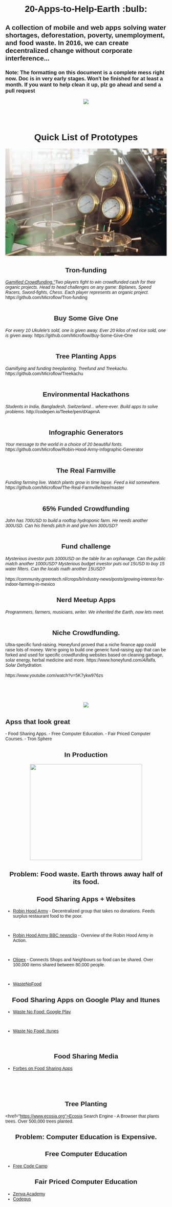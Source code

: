 <!-- TODO LIST

- ADD page jumps:

<h2 id="tips">Useful Tips Section</h2>
Then, add a link to the bookmark ("Useful Tips Section"), from within the same page:

<a href="#tips">Visit the Useful Tips Section</a>




-->





<link href="https://fonts.googleapis.com/css?family=Raleway" rel="stylesheet">

<h1 align="center"> 20-Apps-to-Help-Earth :bulb:</h1>

<h2>A collection of mobile and web apps solving water shortages, deforestation, poverty, unemployment, and food waste. In 2016, we can create decentralized change without corporate interference...</h2> 

<h3>Note: The formatting on this document is a complete mess right now. Doc is in very early stages. Won't be finished for at least a month. If you want to help clean it up, plz go ahead and send a pull request</h2>

<p align="center">
<img src="http://i.imgur.com/42bYJfQ.jpg">
</p>


<br><br>

<h1 align="center";>Quick List of Prototypes</h1>

![vintage car](industry-vintage-old-fabric.jpg)	

<h2 align="center">Tron-funding</h2> <i> <a href="#tips">Gamified Crowdfunding."</a>Two players fight to win crowdfunded cash for their organic projects. Head to head challenges on any game: Biplanes, Speed Racers, Sword-fights, Chess. Each player represents an organic project.</i>  https://github.com/Microflow/Tron-funding
<br><br>
<h2 align="center">Buy Some Give One</h2> <i> For every 10 Ukulele's sold, one is given away. Ever 20 kilos of red rice sold, one is given away.</i>   https://github.com/Microflow/Buy-Some-Give-One
<br><br>
<h2 align="center">Tree Planting Apps</h2><i> Gamifiying and funding treeplanting. Treefund and Treekachu.</i>  https://github.com/Microflow/Treekachu
<br><br>
<h2 align="center">Environmental Hackathons</h2><i> Students in India, Bangladesh, Switzerland... where-ever. Build apps to solve problems.</i>  http://codepen.io/Teeke/pen/dXapmA
<br><br>
<h2 align="center">Infographic Generators</h2><i> Your message to the world in a choice of 20 beautiful fonts.</i>  https://github.com/Microflow/Robin-Hood-Army-Infographic-Generator
<br><br>
<h2 align="center">The Real Farmville</h2> <i> Funding farming live. Watch plants grow in time lapse. Feed a kid somewhere.</i>  https://github.com/Microflow/The-Real-Farmville/tree/master
<br><br>
<h2 align="center">65% Funded Crowdfunding</h2><i> John has 700USD to build a rooftop hydroponic farm. He needs another 300USD. Can his friends pitch in and give him 300USD?</i>
<br><br>
<h2 align="center">Fund challenge  </h2><i> Mysterious investor puts 1000USD on the table for an orphanage. Can the public match another 1000USD? Mysterious budget investor puts out 15USD to buy 15 water filters. Can the locals math another 15USD?</i>
<br><br>
 https://community.greentech.nl/crops/b/industry-news/posts/growing-interest-for-indoor-farming-in-mexico

<h2 align="center">Nerd Meetup Apps</h2><i>Programmers, farmers, musicians, writer. We inherited the Earth, now lets meet.</i>
<br><br>
<h2 align="center">Niche Crowdfunding.</h2>Ultra-specific fund-raising.</strong> 
Honeyfund proved that a niche finance app could raise lots of money. We're going to build one generic fund-raising app that can be forked and used for specific crowdfunding websites based on cleaning garbage, solar energy, herbal medicine and more. 
https://www.honeyfund.com/<i>Alfalfa, Solar Dehydration.</i> 
<br><br>
https://www.youtube.com/watch?v=5K7ykw976zs


<br><br><br>



<p align="center">
<img src="http://i.imgur.com/v6w17QK.jpg">
</p>














<h2>Apss that look great</h2>
- Food Sharing Apps.
- Free Computer Education.
- Fair Priced Computer Courses.
- Tron Sphere

<h2 align="center">In Production</h2>
<p align="center">
<img width="350px" height="300px" src="http://i.imgur.com/25fikTd.jpg" text-align="center">
</p>

<h2 align="center">Problem: Food waste. Earth throws away half of its food.</h2> 

<h2 align="center">Food Sharing Apps + Websites</h2>

- <a href="http://robinhoodarmy.com/">Robin Hood Army</a> - Decentralized group that takes no donations. Feeds surplus restaurant food to the poor. 

<br>

- <a href="https://www.youtube.com/watch?v=MB5YaETLJNk">Robin Hood Army BBC newsclip</a> - Overview of the Robin Hood Army in Action.

<br>

- <a href="http://olioex.com">Olioex</a> - Connects Shops and Neighbours so food can be shared. Over 100,000 items shared between 80,000 people. 

<br>

- <a href="http://wastenofood.org">WasteNoFood</a>

<h2 align="center">Food Sharing Apps on Google Play and Itunes</h2>

- <a href="https://play.google.com/store/apps/details?id=com.wastenofood.app&hl=en">Waste No Food: Google Play</a>

<br>

- <a href="https://itunes.apple.com/us/app/wastenofood/id866786935?mt=8">Waste No Food: Itunes</a>

<br>

<h2 align="center">Food Sharing Media</h2>

- <a href="http://fortune.com/2015/04/16/could-these-apps-solve-americas-huge-food-waste-problem/">Forbes on Food Sharing Apps</a>

<br><br><br>

<h2 align="center">Tree Planting</h2>

<href="https://www.ecosia.org">Ecosia Search Engine</a> - A Browser that plants trees. Over 500,000 trees planted. 

<h2 align="center">Problem: Computer Education is Expensive.</h2>
<p align="center">

</p>
<h2 align="center">Free Computer Education</h2>

- <a href="www.freecodecamp.com">Free Code Camp</a>

<h2 align="center">Fair Priced Computer Education</h2>

- <a href="https://academy.zenva.com">Zenva Academy</a>
- <a href="https://school.codequs.com/">Codequs</a>

<br><br><br>



<style>
body {
font-family: 'Raleway', sans-serif;
}
</style>
